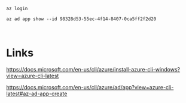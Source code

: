 
```
az login
```


```
az ad app show --id 98328d53-55ec-4f14-8407-0ca5ff2f2d20
```

```
```

```
```

# Links

https://docs.microsoft.com/en-us/cli/azure/install-azure-cli-windows?view=azure-cli-latest

https://docs.microsoft.com/en-us/cli/azure/ad/app?view=azure-cli-latest#az-ad-app-create